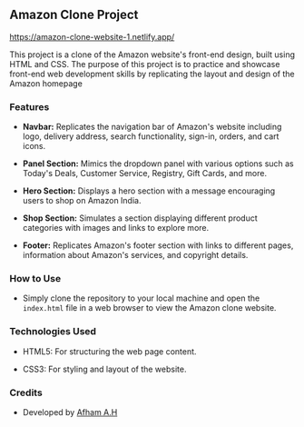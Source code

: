 ## Amazon Clone Project
https://amazon-clone-website-1.netlify.app/

This project is a clone of the Amazon website's front-end design, built using HTML and CSS. The purpose of this project is to practice and showcase front-end web development skills by replicating the layout and design of the Amazon homepage

### Features

- **Navbar:** Replicates the navigation bar of Amazon's website including logo, delivery address, search functionality, sign-in, orders, and cart icons.
  
- **Panel Section:** Mimics the dropdown panel with various options such as Today's Deals, Customer Service, Registry, Gift Cards, and more.
  
- **Hero Section:** Displays a hero section with a message encouraging users to shop on Amazon India.
  
- **Shop Section:** Simulates a section displaying different product categories with images and links to explore more.
  
- **Footer:** Replicates Amazon's footer section with links to different pages, information about Amazon's services, and copyright details.

### How to Use

- Simply clone the repository to your local machine and open the `index.html` file in a web browser to view the Amazon clone website.

### Technologies Used

- HTML5: For structuring the web page content.
  
- CSS3: For styling and layout of the website.

### Credits

- Developed by [Afham A.H](https://github.com/Afhamhasan)


